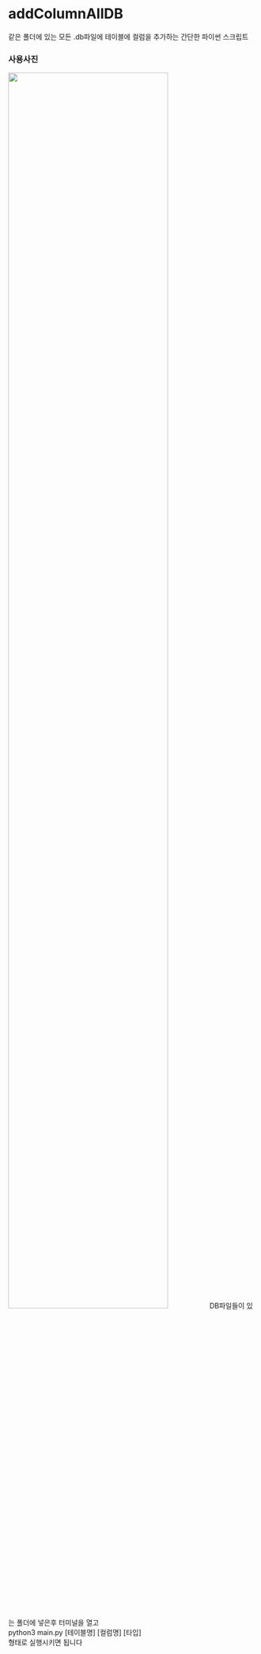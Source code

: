 # addColumnAllDB
같은 폴더에 있는 모든 .db파일에 테이블에 컬럼을 추가하는 간단한 파이썬 스크립트

### 사용사진
<img width="80%" src="https://media.discordapp.net/attachments/978256460926574633/1003632346915934218/unknown.png"/>
DB파일들이 있는 폴더에 넣은후 터미널을 열고<br>
python3 main.py [테이블명] [컬럼명] [타입]<br>
형태로 실행시키면 됩니다
